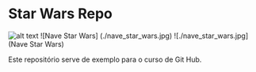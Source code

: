 # Star Wars Repo

![alt text](http://url/to/img.png)
![Nave Star Wars] (./nave_star_wars.jpg)
![./nave_star_wars.jpg] (Nave Star Wars)

Este repositório serve de exemplo para o curso de Git Hub.
